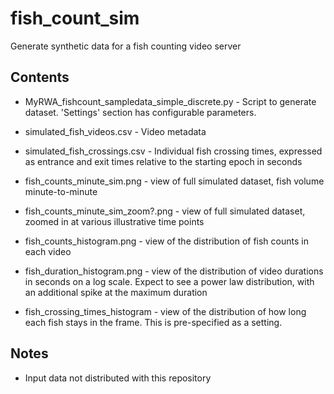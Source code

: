 # fish_count_sim

Generate synthetic data for a fish counting video server

## Contents

* MyRWA_fishcount_sampledata_simple_discrete.py - Script to generate dataset.  'Settings' section has configurable parameters.

* simulated_fish_videos.csv - Video metadata
* simulated_fish_crossings.csv - Individual fish crossing times, expressed as entrance and exit times relative to the starting epoch in seconds

* fish_counts_minute_sim.png - view of full simulated dataset, fish volume minute-to-minute
* fish_counts_minute_sim_zoom?.png - view of full simulated dataset, zoomed in at various illustrative time points

* fish_counts_histogram.png - view of the distribution of fish counts in each video
* fish_duration_histogram.png - view of the distribution of video durations in seconds on a log scale.  Expect to see a power law distribution, with an additional spike at the maximum duration
* fish_crossing_times_histogram - view of the distribution of how long each fish stays in the frame.  This is pre-specified as a setting.

## Notes

* Input data not distributed with this repository
